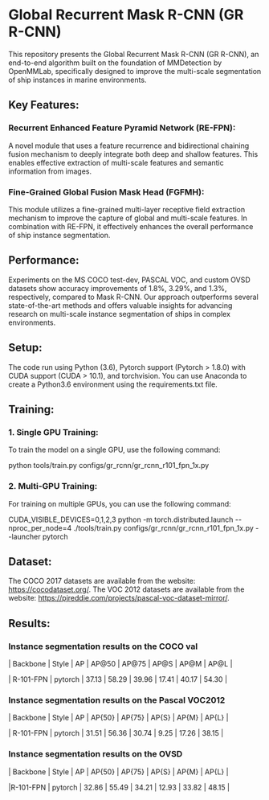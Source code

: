# Global Recurrent Mask R-CNN (GR R-CNN)
This repository presents the Global Recurrent Mask R-CNN (GR R-CNN), an end-to-end algorithm built on the foundation of MMDetection by OpenMMLab, specifically designed to improve the multi-scale segmentation of ship instances in marine environments. 

## Key Features:

### Recurrent Enhanced Feature Pyramid Network (RE-FPN):
A novel module that uses a feature recurrence and bidirectional chaining fusion mechanism to deeply integrate both deep and shallow features. This enables effective extraction of multi-scale features and semantic information from images.

### Fine-Grained Global Fusion Mask Head (FGFMH):
This module utilizes a fine-grained multi-layer receptive field extraction mechanism to improve the capture of global and multi-scale features. In combination with RE-FPN, it effectively enhances the overall performance of ship instance segmentation.

## Performance:
Experiments on the MS COCO test-dev, PASCAL VOC, and custom OVSD datasets show accuracy improvements of 1.8%, 3.29%, and 1.3%, respectively, compared to Mask R-CNN. Our approach outperforms several state-of-the-art methods and offers valuable insights for advancing research on multi-scale instance segmentation of ships in complex environments.

## Setup:
The code run using Python (3.6), Pytorch support (Pytorch > 1.8.0) with CUDA support (CUDA > 10.1), and torchvision.
You can use Anaconda to create a Python3.6 environment using the requirements.txt file.

## Training: 
### 1. Single GPU Training:
To train the model on a single GPU, use the following command:

 python tools/train.py configs/gr_rcnn/gr_rcnn_r101_fpn_1x.py
### 2. Multi-GPU Training:
For training on multiple GPUs, you can use the following command:

 CUDA_VISIBLE_DEVICES=0,1,2,3  python -m torch.distributed.launch --nproc_per_node=4 ./tools/train.py  configs/gr_rcnn/gr_rcnn_r101_fpn_1x.py  --launcher pytorch

## Dataset:
The COCO 2017 datasets are available from the website:
https://cocodataset.org/.
The VOC 2012 datasets  are available from the website:
https://pjreddie.com/projects/pascal-voc-dataset-mirror/.

## Results:
### Instance segmentation results on the COCO val
| Backbone  |   Style   |   AP  | AP@50 | AP@75 | AP@S | AP@M | AP@L |

| R-101-FPN | pytorch | 37.13 | 58.29  | 39.96  | 17.41 | 40.17 | 54.30 |

### Instance segmentation results on the Pascal VOC2012
| Backbone  |  Style  |   AP  | AP{50} | AP{75} | AP{S} | AP{M} | AP{L} |

| R-101-FPN | pytorch | 31.51 | 56.36  |  30.74 |  9.25 | 17.26 | 38.15 |

### Instance segmentation results on the OVSD
| Backbone |  Style  |  AP   | AP{50} | AP{75} | AP{S} | AP{M} | AP{L} | 

|R-101-FPN | pytorch | 32.86 | 55.49  | 34.21  | 12.93 | 33.82 | 48.15 |






